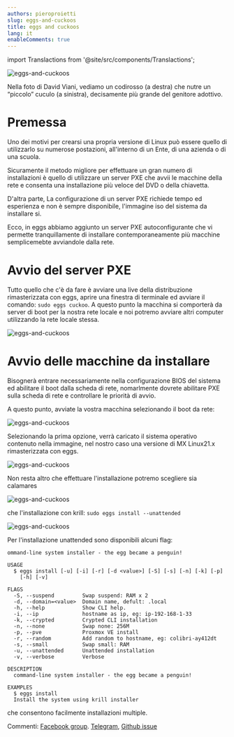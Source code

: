 ```yaml
---
authors: pieroproietti
slug: eggs-and-cuckoos
title: eggs and cuckoos
lang: it
enableComments: true
---
```

import Translactions from '@site/src/components/Translactions';

<Translactions />

![eggs-and-cuckoos](/images/eggs-and-cuckoos/cuckoo.jpg)

Nella foto di David Viani, vediamo un codirosso (a destra) che nutre un “piccolo” cuculo (a sinistra), decisamente più grande del genitore adottivo.

# Premessa

Uno dei motivi per crearsi una propria versione di Linux può essere quello di utilizzarlo su numerose postazioni, all'interno di un Ente, di una azienda o di una scuola.

Sicuramente il metodo migliore per effettuare un gran numero di installazioni è quello di utilizzare un server PXE che avvii le macchine della rete e consenta una installazione più veloce del DVD o della chiavetta. 

D'altra parte, La configurazione di un server PXE richiede tempo ed esperienza e non è sempre disponibile, l'immagine iso del sistema da installare si.

Ecco, in eggs abbiamo aggiunto un server PXE autoconfigurante che vi permette tranquillamente di installare contemporaneamente più macchine semplicemebte avviandole dalla rete.

# Avvio del server PXE

Tutto quello che c'è da fare è avviare una live della distribuzione rimasterizzata con eggs, aprire una finestra di terminale ed avviare il comando: ```sudo eggs cuckoo```. A questo punto la macchina si comporterà da server di boot per la nostra rete locale e noi potremo avviare altri computer utilizzando la rete locale stessa.

![eggs-and-cuckoos](/images/eggs-and-cuckoos/cuckoo-server.png)

# Avvio delle macchine da installare

Bisognerà entrare necessariamente nella configurazione BIOS del sistema ed abilitare il boot dalla scheda di rete, nomarlmente dovrete abilitare PXE sulla scheda di rete e controllare le priorità di avvio. 

A questo punto, avviate la vostra macchina selezionando il boot da rete:

![eggs-and-cuckoos](/images/eggs-and-cuckoos/cuckoo-client.png)

Selezionando la prima opzione, verrà caricato il sistema operativo contenuto nella immagine, nel nostro caso una versione di MX Linux21.x rimasterizzata con eggs.

![eggs-and-cuckoos](/images/eggs-and-cuckoos/cuckoo-client-started.png)

Non resta altro che effettuare l'installazione potremo scegliere sia calamares

![eggs-and-cuckoos](/images/eggs-and-cuckoos/cuckoo-client-calamares.png)


 che l'installazione con krill: ```sudo eggs install --unattended```

![eggs-and-cuckoos](/images/eggs-and-cuckoos/cuckoo-client-krill.png)

Per l'installazione unattended sono disponibili alcuni flag:

```
ommand-line system installer - the egg became a penguin!

USAGE
  $ eggs install [-u] [-i] [-r] [-d <value>] [-S] [-s] [-n] [-k] [-p]
    [-h] [-v]

FLAGS
  -S, --suspend         Swap suspend: RAM x 2
  -d, --domain=<value>  Domain name, defult: .local
  -h, --help            Show CLI help.
  -i, --ip              hostname as ip, eg: ip-192-168-1-33
  -k, --crypted         Crypted CLI installation
  -n, --none            Swap none: 256M
  -p, --pve             Proxmox VE install
  -r, --random          Add random to hostname, eg: colibri-ay412dt
  -s, --small           Swap small: RAM
  -u, --unattended      Unattended installation
  -v, --verbose         Verbose

DESCRIPTION
  command-line system installer - the egg became a penguin!

EXAMPLES
  $ eggs install
  Install the system using krill installer

```
che consentono facilmente installazioni multiple.

Commenti: [Facebook group](https://www.facebook.com/groups/128861437762355). [Telegram](https://t.me/penguins_eggs), [Github issue](https://github.com/pieroproietti/penguins-eggs/issues)

